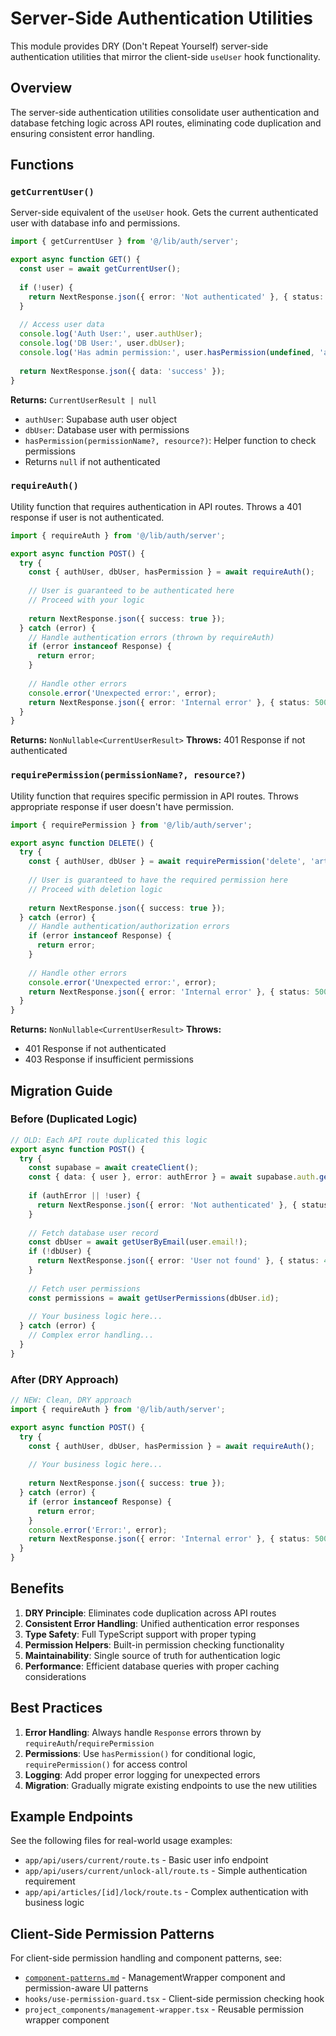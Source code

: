 # Server-Side Authentication Utilities

This module provides DRY (Don't Repeat Yourself) server-side authentication utilities that mirror the client-side `useUser` hook functionality.

## Overview

The server-side authentication utilities consolidate user authentication and database fetching logic across API routes, eliminating code duplication and ensuring consistent error handling.

## Functions

### `getCurrentUser()`

Server-side equivalent of the `useUser` hook. Gets the current authenticated user with database info and permissions.

```typescript
import { getCurrentUser } from '@/lib/auth/server';

export async function GET() {
  const user = await getCurrentUser();
  
  if (!user) {
    return NextResponse.json({ error: 'Not authenticated' }, { status: 401 });
  }
  
  // Access user data
  console.log('Auth User:', user.authUser);
  console.log('DB User:', user.dbUser);
  console.log('Has admin permission:', user.hasPermission(undefined, 'admin'));
  
  return NextResponse.json({ data: 'success' });
}
```

**Returns:** `CurrentUserResult | null`
- `authUser`: Supabase auth user object
- `dbUser`: Database user with permissions
- `hasPermission(permissionName?, resource?)`: Helper function to check permissions
- Returns `null` if not authenticated

### `requireAuth()`

Utility function that requires authentication in API routes. Throws a 401 response if user is not authenticated.

```typescript
import { requireAuth } from '@/lib/auth/server';

export async function POST() {
  try {
    const { authUser, dbUser, hasPermission } = await requireAuth();
    
    // User is guaranteed to be authenticated here
    // Proceed with your logic
    
    return NextResponse.json({ success: true });
  } catch (error) {
    // Handle authentication errors (thrown by requireAuth)
    if (error instanceof Response) {
      return error;
    }
    
    // Handle other errors
    console.error('Unexpected error:', error);
    return NextResponse.json({ error: 'Internal error' }, { status: 500 });
  }
}
```

**Returns:** `NonNullable<CurrentUserResult>`
**Throws:** 401 Response if not authenticated

### `requirePermission(permissionName?, resource?)`

Utility function that requires specific permission in API routes. Throws appropriate response if user doesn't have permission.

```typescript
import { requirePermission } from '@/lib/auth/server';

export async function DELETE() {
  try {
    const { authUser, dbUser } = await requirePermission('delete', 'articles');
    
    // User is guaranteed to have the required permission here
    // Proceed with deletion logic
    
    return NextResponse.json({ success: true });
  } catch (error) {
    // Handle authentication/authorization errors
    if (error instanceof Response) {
      return error;
    }
    
    // Handle other errors
    console.error('Unexpected error:', error);
    return NextResponse.json({ error: 'Internal error' }, { status: 500 });
  }
}
```

**Returns:** `NonNullable<CurrentUserResult>`
**Throws:** 
- 401 Response if not authenticated
- 403 Response if insufficient permissions

## Migration Guide

### Before (Duplicated Logic)

```typescript
// OLD: Each API route duplicated this logic
export async function POST() {
  try {
    const supabase = await createClient();
    const { data: { user }, error: authError } = await supabase.auth.getUser();
    
    if (authError || !user) {
      return NextResponse.json({ error: 'Not authenticated' }, { status: 401 });
    }
    
    // Fetch database user record
    const dbUser = await getUserByEmail(user.email!);
    if (!dbUser) {
      return NextResponse.json({ error: 'User not found' }, { status: 404 });
    }
    
    // Fetch user permissions
    const permissions = await getUserPermissions(dbUser.id);
    
    // Your business logic here...
  } catch (error) {
    // Complex error handling...
  }
}
```

### After (DRY Approach)

```typescript
// NEW: Clean, DRY approach
import { requireAuth } from '@/lib/auth/server';

export async function POST() {
  try {
    const { authUser, dbUser, hasPermission } = await requireAuth();
    
    // Your business logic here...
    
    return NextResponse.json({ success: true });
  } catch (error) {
    if (error instanceof Response) {
      return error;
    }
    console.error('Error:', error);
    return NextResponse.json({ error: 'Internal error' }, { status: 500 });
  }
}
```

## Benefits

1. **DRY Principle**: Eliminates code duplication across API routes
2. **Consistent Error Handling**: Unified authentication error responses
3. **Type Safety**: Full TypeScript support with proper typing
4. **Permission Helpers**: Built-in permission checking functionality
5. **Maintainability**: Single source of truth for authentication logic
6. **Performance**: Efficient database queries with proper caching considerations

## Best Practices

1. **Error Handling**: Always handle `Response` errors thrown by `requireAuth`/`requirePermission`
2. **Permissions**: Use `hasPermission()` for conditional logic, `requirePermission()` for access control
3. **Logging**: Add proper error logging for unexpected errors
4. **Migration**: Gradually migrate existing endpoints to use the new utilities

## Example Endpoints

See the following files for real-world usage examples:
- `app/api/users/current/route.ts` - Basic user info endpoint
- `app/api/users/current/unlock-all/route.ts` - Simple authentication requirement
- `app/api/articles/[id]/lock/route.ts` - Complex authentication with business logic

## Client-Side Permission Patterns

For client-side permission handling and component patterns, see:
- [`component-patterns.md`](./component-patterns.md) - ManagementWrapper component and permission-aware UI patterns
- `hooks/use-permission-guard.tsx` - Client-side permission checking hook
- `project_components/management-wrapper.tsx` - Reusable permission wrapper component 